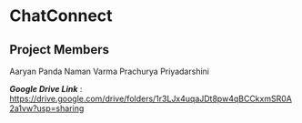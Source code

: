 # ChatConnect

## Project Members
Aaryan Panda
Naman Varma
Prachurya Priyadarshini

***Google Drive Link*** : https://drive.google.com/drive/folders/1r3LJx4uqaJDt8pw4qBCCkxmSR0A2a1vw?usp=sharing